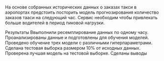 На основе собранных исторических данных о заказах такси в аэропортах предстоить посторить модель прогнозирования количество заказов тааси на следующий час. 
Сервис необходим чтобы привлекать больше водителей в период пиковой нагрузки.

Результаты Ввыполнили ресемплирование данных по одному часу. Проанализированы данные и подготовлены для обучения моделей.
Проведено обучение трех модели с различными гиперпараметрами. 
Сделана тестовая выборка размером 10% от исходных данных. Проверена лучшая модель на тестовой выборке. Сделаны выводы
